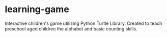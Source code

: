 # learning-game
Interactive children's game utilizing Python Turtle Library. Created to teach preschool aged children the alphabet and basic counting skills.
